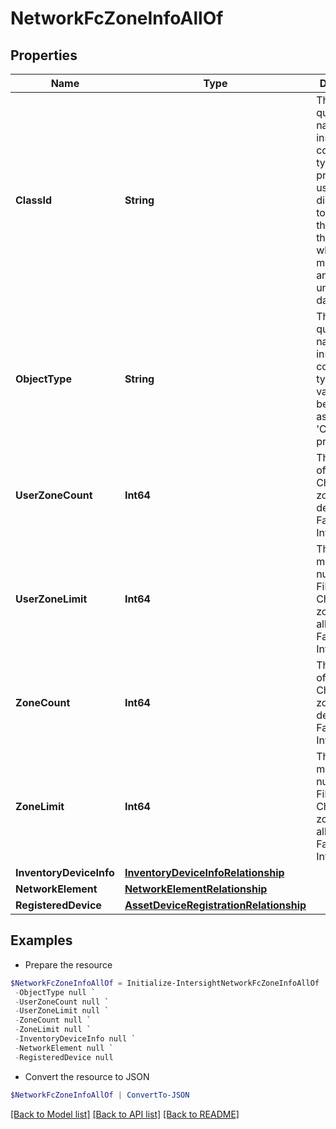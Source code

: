 # NetworkFcZoneInfoAllOf
## Properties

Name | Type | Description | Notes
------------ | ------------- | ------------- | -------------
**ClassId** | **String** | The fully-qualified name of the instantiated, concrete type. This property is used as a discriminator to identify the type of the payload when marshaling and unmarshaling data. | [default to "network.FcZoneInfo"]
**ObjectType** | **String** | The fully-qualified name of the instantiated, concrete type. The value should be the same as the &#39;ClassId&#39; property. | [default to "network.FcZoneInfo"]
**UserZoneCount** | **Int64** | The number of Fibre Channel user zones defined on a Fabric Interconnect. | [optional] [readonly] 
**UserZoneLimit** | **Int64** | The maximum number of Fibre Channel user zones allowed on a Fabric Interconnect. | [optional] [readonly] 
**ZoneCount** | **Int64** | The number of Fibre Channel zones defined on a Fabric Interconnect. | [optional] [readonly] 
**ZoneLimit** | **Int64** | The maximum number of Fibre Channel zones allowed on a Fabric Interconnect. | [optional] [readonly] 
**InventoryDeviceInfo** | [**InventoryDeviceInfoRelationship**](InventoryDeviceInfoRelationship.md) |  | [optional] 
**NetworkElement** | [**NetworkElementRelationship**](NetworkElementRelationship.md) |  | [optional] 
**RegisteredDevice** | [**AssetDeviceRegistrationRelationship**](AssetDeviceRegistrationRelationship.md) |  | [optional] 

## Examples

- Prepare the resource
```powershell
$NetworkFcZoneInfoAllOf = Initialize-IntersightNetworkFcZoneInfoAllOf  -ClassId null `
 -ObjectType null `
 -UserZoneCount null `
 -UserZoneLimit null `
 -ZoneCount null `
 -ZoneLimit null `
 -InventoryDeviceInfo null `
 -NetworkElement null `
 -RegisteredDevice null
```

- Convert the resource to JSON
```powershell
$NetworkFcZoneInfoAllOf | ConvertTo-JSON
```

[[Back to Model list]](../README.md#documentation-for-models) [[Back to API list]](../README.md#documentation-for-api-endpoints) [[Back to README]](../README.md)

